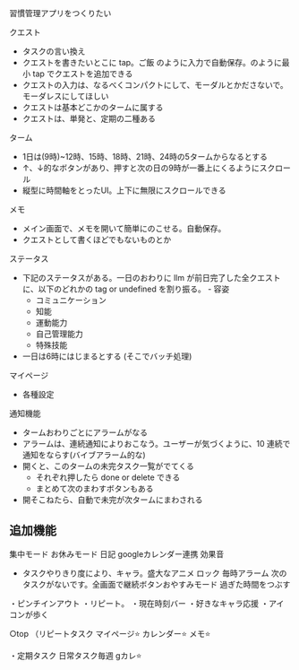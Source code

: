 習慣管理アプリをつくりたい

クエスト
- タスクの言い換え
- クエストを書きたいとこに tap。ご飯 のように入力で自動保存。のように最小 tap でクエストを追加できる
- クエストの入力は、なるべくコンパクトにして、モーダルとかださないで。モーダレスにしてほしい
- クエストは基本どこかのタームに属する
- クエストは、単発と、定期の二種ある

ターム
- 1日は(9時)~12時、15時、18時、21時、24時の5タームからなるとする
- ↑、↓的なボタンがあり、押すと次の日の9時が一番上にくるようにスクロール
- 縦型に時間軸をとったUI。上下に無限にスクロールできる

メモ
- メイン画面で、メモを開いて簡単にのこせる。自動保存。
- クエストとして書くほどでもないものとか

ステータス
- 下記のステータスがある。一日のおわりに llm が前日完了した全クエストに、以下のどれかの tag or undefined を割り振る。
	  - 容姿
    - コミュニケーション
    - 知能
    - 運動能力
    - 自己管理能力
    - 特殊技能
- 一日は6時にはじまるとする (そこでバッチ処理)


マイページ
- 各種設定

通知機能
- タームおわりごとにアラームがなる
- アラームは、連続通知によりおこなう。ユーザーが気づくように、10 連続で通知をならす(バイブアラーム的な)
- 開くと、このタームの未完タスク一覧がでてくる
  - それぞれ押したら done or delete できる
  - まとめて次のまわすボタンもある
- 開そこねたら、自動で未完が次タームにまわされる



## 追加機能
集中モード
お休みモード
日記
googleカレンダー連携
効果音
- タスクやりきり度により、キャラ。盛大なアニメ
  ロック
  毎時アラーム
  次のタスクがないです。全画面で継続ボタンおやすみモード
  過ぎた時間をつぶす


・ピンチインアウト
・リピート。
・現在時刻バー
・好きなキャラ応援
・アイコンが歩く

○top
（リピートタスク
マイページ⭐️
カレンダー⭐️
メモ⭐️

・定期タスク
日常タスク毎週
gカレ⭐️
